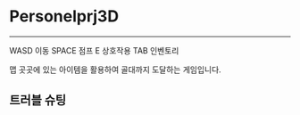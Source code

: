 # Personelprj3D
 ---
 WASD 이동
 SPACE 점프
 E 상호작용
 TAB 인벤토리

 맵 곳곳에 있는 아이템을 활용하여 골대까지 도달하는 게임입니다.

 
## 트러블 슈팅
